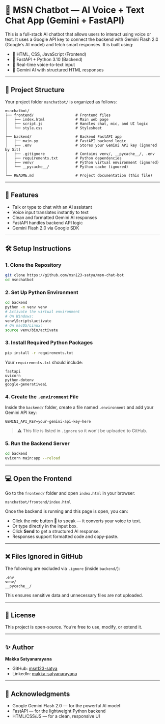 # 🧠 MSN Chatbot — AI Voice + Text Chat App (Gemini + FastAPI)

This is a full-stack AI chatbot that allows users to interact using voice or text. It uses a Google API key to connect the backend with Gemini Flash 2.0 (Google’s AI model) and fetch smart responses. It is built using:

- 💬 HTML, CSS, JavaScript (Frontend)
- 🐍 FastAPI + Python 3.10 (Backend)
- 🎤 Real-time voice-to-text input
- 🤖 Gemini AI with structured HTML responses

---

## 📁 Project Structure

Your project folder `msnchatbot/` is organized as follows:

```
msnchatbot/
├── frontend/                   # Frontend files
│   ├── index.html              # Main web page
│   ├── script.js               # Handles chat, mic, and UI logic
│   └── style.css               # Stylesheet
│
├── backend/                    # Backend FastAPI app
│   ├── main.py                 # FastAPI backend logic
│   ├── .env                    # Stores your Gemini API key (ignored by Git)
│   ├── .gitignore              # Contains venv/, __pycache__/, .env
│   ├── requirements.txt        # Python dependencies
│   ├── venv/                   # Python virtual environment (ignored)
│   └── __pycache__/            # Python cache (ignored)
│
└── README.md                   # Project documentation (this file)
```

---

## 🚀 Features

- Talk or type to chat with an AI assistant
- Voice input translates instantly to text
- Clean and formatted Gemini AI responses
- FastAPI handles backend API logic
- Gemini Flash 2.0 via Google SDK

---

## 🛠️ Setup Instructions

### 1. Clone the Repository

```bash
git clone https://github.com/msn123-satya/msn-chat-bot
cd msnchatbot
```

### 2. Set Up Python Environment

```bash
cd backend
python -m venv venv
# Activate the virtual environment
# On Windows:
venv\Scripts\activate
# On macOS/Linux:
source venv/bin/activate
```

### 3. Install Required Python Packages

```bash
pip install -r requirements.txt
```

Your `requirements.txt` should include:

```
fastapi
uvicorn
python-dotenv
google-generativeai
```

### 4. Create the `.environment` File

Inside the `backend/` folder, create a file named `.environment` and add your Gemini API key:

```
GEMINI_API_KEY=your-gemini-api-key-here
```

> ⚠️ This file is listed in `.ignore` so it won’t be uploaded to GitHub.

### 5. Run the Backend Server

```bash
cd backend
uvicorn main:app --reload
```

---

## 💻 Open the Frontend

Go to the `frontend/` folder and open `index.html` in your browser:

```
msnchatbot/frontend/index.html
```

Once the backend is running and this page is open, you can:

- Click the mic button 🎤 to speak — it converts your voice to text.
- Or type directly in the input box.
- Click **Send** to get a structured AI response.
- Responses support formatted code and copy-paste.

---

## ❌ Files Ignored in GitHub

The following are excluded via `.ignore` (inside `backend/`):

```
.env
venv/
__pycache__/
```

This ensures sensitive data and unnecessary files are not uploaded.

---

## 📄 License

This project is open-source. You’re free to use, modify, or extend it.

---

## ✨ Author

**Makka Satyanarayana**

- GitHub: [msn123-satya](https://github.com/msn123-satya)
- LinkedIn: [makka-satyanarayana](www.linkedin.com/in/makka-satyanarayana-0607a7303)

---

## 🙏 Acknowledgments

- Google Gemini Flash 2.0 — for the powerful AI model
- FastAPI — for the lightweight Python backend
- HTML/CSS/JS — for a clean, responsive UI
